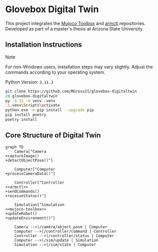 # Glovebox Digital Twin

This project integrates the [Mujoco Toolbox](https://github.com/MGross21/mujoco-toolbox) and [armctl](https://github.com/MGross21/armctl) repositories. Developed as part of a master's thesis at Arizona State University.

## Installation Instructions

> [!Note]
> For non-Windows users, installation steps may vary slightly. Adjust the commands according to your operating system.

Python Version: `3.11.3`

```bash
git clone https://github.com/MGross21/glovebox-digitaltwin
cd glovebox-digitaltwin
py -3.11 -m venv .venv
.\.venv\Scripts\activate
python.exe -m pip install --upgrade pip
pip install poetry
poetry install
```

## Core Structure of Digital Twin

```mermaid
graph TD
    Camera["Camera
+captureImage()
+detectObjectPose()"]

    Computer["Computer
+processCameraData()"]

    Controller["Controller
<<armctl>>
+sendCommands()
+receiveStatus()"]

    Simulation["Simulation
<<mujoco-toolbox>>
+updateRobot()
+updateEnvironment()"]

    Camera -->|/camera/object_pose | Computer
    Computer -->|/controller/command | Controller
    Controller -->|/controller/status | Computer
    Computer -->|/sim/update | Simulation
    Simulation -->|/sim/state | Computer

```
